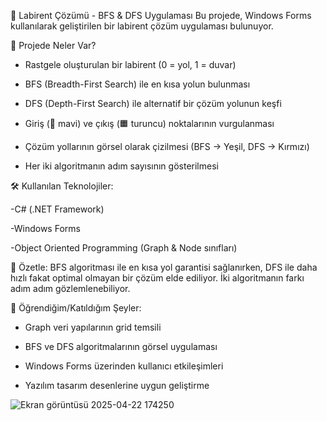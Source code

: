 🧩 Labirent Çözümü - BFS & DFS Uygulaması
Bu projede, Windows Forms kullanılarak geliştirilen bir labirent çözüm uygulaması bulunuyor.

🎯 Projede Neler Var?

* Rastgele oluşturulan bir labirent (0 = yol, 1 = duvar)

*  BFS (Breadth-First Search) ile en kısa yolun bulunması

* DFS (Depth-First Search) ile alternatif bir çözüm yolunun keşfi

* Giriş (🔷 mavi) ve çıkış (🟧 turuncu) noktalarının vurgulanması

* Çözüm yollarının görsel olarak çizilmesi (BFS → Yeşil, DFS → Kırmızı)

* Her iki algoritmanın adım sayısının gösterilmesi

🛠️ Kullanılan Teknolojiler:

-C# (.NET Framework)

-Windows Forms

-Object Oriented Programming (Graph & Node sınıfları)

💬 Özetle:
BFS algoritması ile en kısa yol garantisi sağlanırken, DFS ile daha hızlı fakat optimal olmayan bir çözüm elde ediliyor. İki algoritmanın farkı adım adım gözlemlenebiliyor.

📎 Öğrendiğim/Katıldığım Şeyler:

- Graph veri yapılarının grid temsili

- BFS ve DFS algoritmalarının görsel uygulaması

- Windows Forms üzerinden kullanıcı etkileşimleri

- Yazılım tasarım desenlerine uygun geliştirme


![Ekran görüntüsü 2025-04-22 174250](https://github.com/user-attachments/assets/fd124a18-c7d6-41a7-9e96-c32b510a5a4e)




